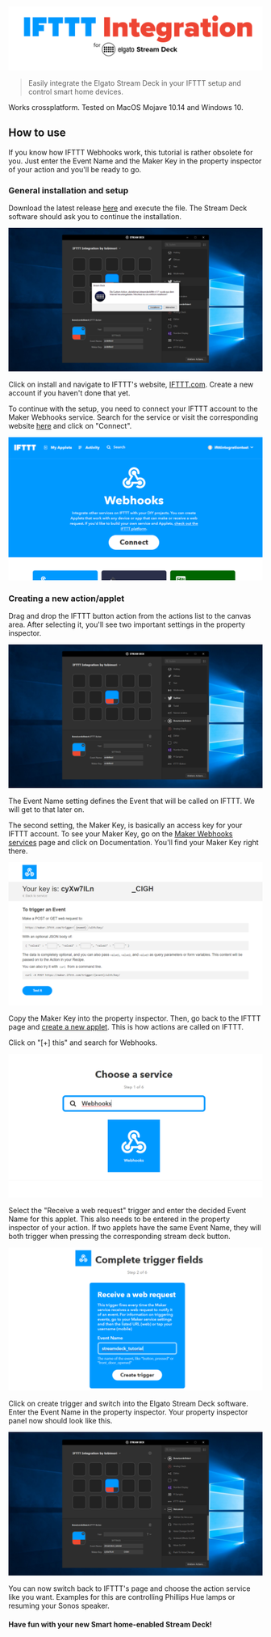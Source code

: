 ![IFTTT Integration for Elgato Stream Deck](resources/readme/integration-logo.png "IFTTT Integration for Elgato Stream Deck")
> Easily integrate the Elgato Stream Deck in your IFTTT setup and control smart home devices.

Works crossplatform. Tested on MacOS Mojave 10.14 and Windows 10.

## How to use

If you know how IFTTT Webhooks work, this tutorial is rather obsolete for you. Just enter the Event Name and the Maker Key in the property inspector of your action and you'll be ready to go.

### General installation and setup
Download the latest release [here](https://github.com/tobimori/streamdeck-ifttt/releases/latest "Hello from the other side...") and execute the file. The Stream Deck software should ask you to continue the installation.

![Installation](resources/readme/installation.png)

Click on install and navigate to IFTTT's website, [IFTTT.com](https://ifttt.com).
Create a new account if you haven't done that yet. 

To continue with the setup, you need to connect your IFTTT account to the Maker Webhooks service. Search for the service or visit the corresponding website [here](https://ifttt.com/services/maker_webhooks) and click on "Connect".

![Connect](resources/readme/connect.png)

### Creating a new action/applet

Drag and drop the IFTTT button action from the actions list to the canvas area.
After selecting it, you'll see two important settings in the property inspector. 

![Settings](resources/readme/settings.png)

The Event Name setting defines the Event that will be called on IFTTT. We will get to that later on.

The second setting, the Maker Key, is basically an access key for your IFTTT account. To see your Maker Key, go on the [Maker Webhooks services]() page and click on Documentation. You'll find your Maker Key right there.

![Documentation](resources/readme/documentation.png)

Copy the Maker Key into the property inspector. Then, go back to the IFTTT page and [create a new applet](https://ifttt.com/create). This is how actions are called on IFTTT. 

Click on "[+] this" and search for Webhooks.

![Search](resources/readme/search.png)

Select the "Receive a web request" trigger and enter the decided Event Name for this applet. This also needs to be entered in the property inspector of your action. If two applets have the same Event Name, they will both trigger when pressing the corresponding stream deck button.

![Event Name](resources/readme/eventname.png)

Click on create trigger and switch into the Elgato Stream Deck software. Enter the Event Name in the property inspector. Your property inspector panel now should look like this.

![Property Inspector](resources/readme/done.png)

You can now switch back to IFTTT's page and choose the action service like you want. Examples for this are controlling Phillips Hue lamps or resuming your Sonos speaker.

#### Have fun with your new Smart home-enabled Stream Deck!
